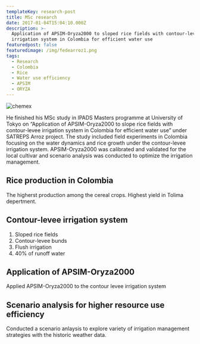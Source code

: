 ```yaml
---
templateKey: research-post
title: MSc research
date: 2017-01-04T15:04:10.000Z
description: >-
  Application of APSIM-Oryza2000 to sloped rice fields with contour-levee
  irrigation system in Colombia for efficient water use
featuredpost: false
featuredimage: /img/fedearroz1.png
tags:
  - Research
  - Colombia
  - Rice
  - Water use efficiency
  - APSIM
  - ORYZA
---
```

![chemex](/img/chemex.jpg)

He finished his MSc study in IPADS Masters programme at University of Tokyo on “Application of APSIM-Oryza2000 to slope rice fields with contour-levee irrigation system in Colombia for efficient water use” under SATREPS Arroz project. The study included field experiments in Colombia focusing on the water dynamics and rice growth under the contour-levee irrigation system. APSIM-Oryza2000 was calibrated and validated for the local cultivar and scenario analysis was conducted to optimize the irrigation management.

## Rice production in Colombia

The higherst production among the cereal crops. Highest yield in Tolima depertment.


## Contour-levee irrigation system

1. Sloped rice fields
2. Contour-levee bunds
3. Flush irrigation
4. 40% of runoff water


## Application of APSIM-Oryza2000

Applied APSIM-Oryza2000 to the contour levee irrigation system

## Scenario analysis for higher resource use efficiency

Conducted a scenario anlaysis to explore variety of irrigation management strategies with the historic weather data.
